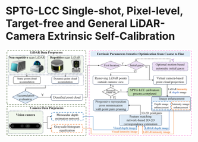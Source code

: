 # SPTG-LCC Single-shot, Pixel-level, Target-free and General LiDAR-Camera Extrinsic Self-Calibration
![The pipeline of SPTG-LCC. T](./img/framework_LC.png)
